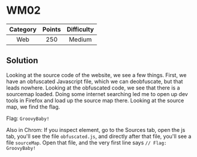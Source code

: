 # WM02

| Category | Points | Difficulty |
| :------: | :----: | :--------: |
| Web | 250 | Medium |

## Solution

Looking at the source code of the website, we see a few things. First, we have an obfuscated Javascript file, which we can deobfuscate, but that leads nowhere. Looking at the obfuscated code, we see that there is a sourcemap loaded. Doing some internet searching led me to open up dev tools in Firefox and load up the source map there. Looking at the source map, we find the flag.

Flag: `GroovyBaby!`

Also in Chrom: If you inspect element, go to the Sources tab, open the js tab, you'll see the file `obfuscated.js`, and directly after that file, you'll see a file `sourceMap`.  Open that file, and the very first line says `// Flag: GroovyBaby!`
